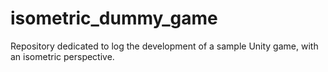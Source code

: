 # isometric_dummy_game
Repository dedicated to log the development of a sample Unity game, with an isometric perspective.
